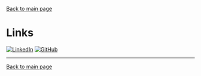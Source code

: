 [Back to main page](./../README.md)

# Links

[![LinkedIn](https://img.shields.io/badge/LinkedIn-0077B5?style=for-the-badge&logo=linkedin&logoColor=white)](https://www.linkedin.com/in/jiwon-kwak-62b222206/)
[![GitHub](https://img.shields.io/badge/GitHub-100000?style=for-the-badge&logo=github&logoColor=white)](https://github.com/jiwon-lieb)


---

[Back to main page](./../README.md)
